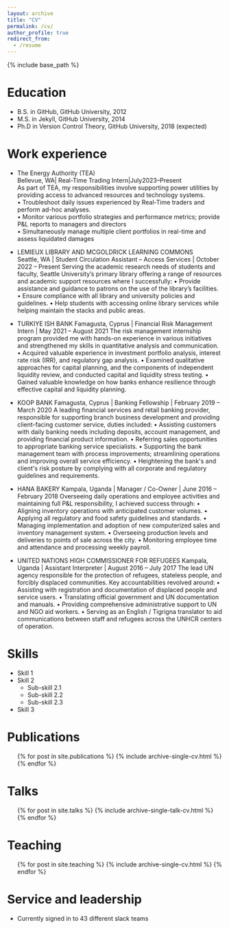 ```yaml
---
layout: archive
title: "CV"
permalink: /cv/
author_profile: true
redirect_from:
  - /resume
---
```


{% include base_path %}

Education
======
* B.S. in GitHub, GitHub University, 2012  
* M.S. in Jekyll, GitHub University, 2014   
* Ph.D in Version Control Theory, GitHub University, 2018 (expected)    

Work experience
======
* The Energy Authority (TEA)    
Bellevue, WA| Real-Time Trading Intern|July2023–Present  
As part of TEA, my responsibilities involve supporting power utilities by providing access to advanced resources and technology systems.   
• Troubleshoot daily issues experienced by Real-Time traders and perform ad-hoc analyses.   
• Monitor various portfolio strategies and performance metrics; provide P&L reports to managers and directors   
• Simultaneously manage multiple client portfolios in real-time and assess liquidated damages   

* LEMIEUX LIBRARY AND MCGOLDRICK LEARNING COMMONS  
Seattle, WA | Student Circulation Assistant – Access Services | October 2022 – Present
Serving the academic research needs of students and faculty, Seattle University’s primary library 
offering a range of resources and academic support resources where I successfully:
• Provide assistance and guidance to patrons on the use of the library’s facilities.
• Ensure compliance with all library and university policies and guidelines.
• Help students with accessing online library services while helping maintain the stacks and public areas.

* TURKIYE ISH BANK
Famagusta, Cyprus | Financial Risk Management Intern | May 2021 – August 2021
The risk management internship program provided me with hands-on experience in various initiatives and 
strengthened my skills in quantitative analysis and communication.
• Acquired valuable experience in investment portfolio analysis, interest rate risk (IRR), and regulatory 
gap analysis.
• Examined qualitative approaches for capital planning, and the components of independent liquidity review,
and conducted capital and liquidity stress testing.
• Gained valuable knowledge on how banks enhance resilience through effective capital and liquidity
planning.

* KOOP BANK
Famagusta, Cyprus | Banking Fellowship | February 2019 – March 2020
A leading financial services and retail banking provider, responsible for supporting branch 
business development and providing client-facing customer service, duties included:
• Assisting customers with daily banking needs including deposits, account management, and providing 
financial product information.
• Referring sales opportunities to appropriate banking service specialists.
• Supporting the bank management team with process improvements; streamlining operations and 
improving overall service efficiency.
• Heightening the bank's and client's risk posture by complying with all corporate and regulatory guidelines and requirements.

* HANA BAKERY
Kampala, Uganda | Manager / Co-Owner | June 2016 – February 2018
Overseeing daily operations and employee activities and maintaining full P&L responsibility, I achieved 
success through:
• Aligning inventory operations with anticipated customer volumes.
• Applying all regulatory and food safety guidelines and standards.
• Managing implementation and adoption of new computerized sales and inventory management system.
• Overseeing production levels and deliveries to points of sale across the city.
• Monitoring employee time and attendance and processing weekly payroll.

* UNITED NATIONS HIGH COMMISSIONER FOR REFUGEES 
Kampala, Uganda | Assistant Interpreter | August 2016 – July 2017
The lead UN agency responsible for the protection of refugees, stateless people, and forcibly displaced communities.
Key accountabilities revolved around: 
• Assisting with registration and documentation of displaced people and service users. 
• Translating official government and UN documentation and manuals.
• Providing comprehensive administrative support to UN and NGO aid workers.
• Serving as an English / Tigrigna translator to aid communications between staff and refugees across the UNHCR centers of operation. 

  
Skills
======
* Skill 1
* Skill 2
  * Sub-skill 2.1
  * Sub-skill 2.2
  * Sub-skill 2.3
* Skill 3

Publications
======
  <ul>{% for post in site.publications %}
    {% include archive-single-cv.html %}
  {% endfor %}</ul>
  
Talks
======
  <ul>{% for post in site.talks %}
    {% include archive-single-talk-cv.html %}
  {% endfor %}</ul>
  
Teaching
======
  <ul>{% for post in site.teaching %}
    {% include archive-single-cv.html %}
  {% endfor %}</ul>
  
Service and leadership
======
* Currently signed in to 43 different slack teams

